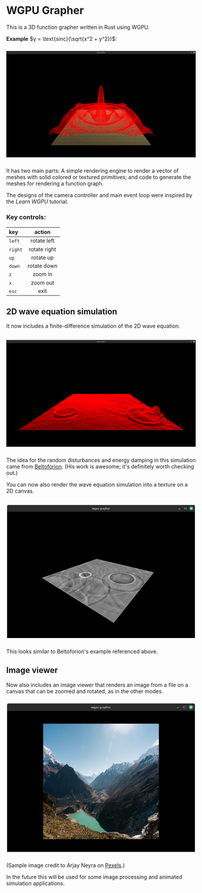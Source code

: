 # WGPU Grapher

This is a 3D function grapher written in Rust using WGPU.

__Example__ $y = \text{sinc}(\sqrt{x^2 + y^2})$:

<p align="center" margin="20px">
	<img src="images/screenshot_1.png" alt="drawing" width="600" style="padding-top: 10px; padding-bottom: 10px"/>
</p>

It has two main parts: A simple rendering engine to render a
vector of meshes with solid colored or textured primitives; and code to generate
the meshes for rendering a function graph.

The designs of the camera controller and main event
loop were inspired by the _Learn WGPU_ tutorial.

### Key controls:

| key     | action       |
| :------ | :------:     |
| `left`  | rotate left  |
| `right` | rotate right |
| `up`    | rotate up    |
| `down`  | rotate down  |
| `z`     | zoom in      |
| `x`     | zoom out     |
| `esc`   | exit         |

## 2D wave equation simulation

It now includes a finite-difference simulation of the 2D wave equation.

<p align="center" margin="20px">
	<img src="images/screenshot_wave_eqn.png" alt="drawing" width="600" style="padding-top: 15px; padding-bottom: 10px"/>
</p>

The idea for the random disturbances and energy damping in this simulation
came from [Beltoforion](https://beltoforion.de/en/recreational_mathematics/).
(His work is awesome; it's definitely worth checking out.)

You can now also render the wave equation simulation into a texture on a 2D canvas.

<p align="center" margin="20px">
	<img src="images/screenshot_wave_eqn_texture.png" alt="drawing" width="500" style="padding-top: 15px; padding-bottom: 10px"/>
</p>

This looks similar to Beltoforion's example referenced above.

## Image viewer

Now also includes an image viewer that renders an image from a file on a canvas
that can be zoomed and rotated, as in the other modes.

<p align="center" margin="20px">
	<img src="images/screenshot_image_viewer.png" alt="drawing" width="500" style="padding-top: 10px; padding-bottom: 10px"/>
</p>

(Sample image credit to Arjay Neyra on [Pexels](https://www.pexels.com/photo/spectacular-himalayan-mountain-valley-in-nepal-32225792/).)

In the future this will be used for some image processing and animated simulation applications.

